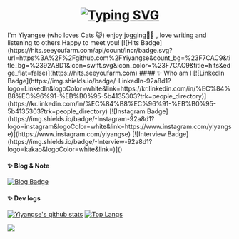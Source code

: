 <div align="center">
  <h1><a href="https://git.io/typing-svg"><img src="https://readme-typing-svg.herokuapp.com?font=Black+Han+Sans&size=30&pause=1000&random=false&width=435&lines=%EC%95%88%EB%85%95%ED%95%98%EC%84%B8%EC%9A%94!+%F0%9F%96%90" alt="Typing SVG" />
</a></h1>
</div>  I'm Yiyangse (who loves Cats 😺) enjoy jogging🏃‍♀️ , love writing and listening to others.Happy to meet you!
[![Hits Badge](https://hits.seeyoufarm.com/api/count/incr/badge.svg?url=https%3A%2F%2Fgithub.com%2FYiyangse&count_bg=%23F7CAC9&title_bg=%2392A8D1&icon=swift.svg&icon_color=%23F7CAC9&title=hits&edge_flat=false)](https://hits.seeyoufarm.com)
#### ✨ Who am I
[![LinkedIn Badge](https://img.shields.io/badge/-LinkedIn-92a8d1?logo=LinkedIn&logoColor=white&link=https://kr.linkedin.com/in/%EC%84%B8%EC%96%91-%EB%B0%95-5b4135303?trk=people_directory)](https://kr.linkedin.com/in/%EC%84%B8%EC%96%91-%EB%B0%95-5b4135303?trk=people_directory)
[![Instagram Badge](https://img.shields.io/badge/-Instagram-92a8d1?logo=instagram&logoColor=white&link=https://www.instagram.com/yiyangse)](https://www.instagram.com/yiyangse)
[![Interview Badge](https://img.shields.io/badge/-Interview-92a8d1?logo=kakao&logoColor=white&link=)]()

#### ✨ Blog & Note
[![Blog Badge](https://img.shields.io/badge/-Blog-92a8d1?logo=naver&logoColor=white&link=https://blog.naver.com/yb2316)](https://blog.naver.com/yb2316)

#### ✨ Dev logs
[![Yiyangse's github stats](https://github-readme-stats.vercel.app/api?username=Yiyangse&count_private=true&custom_title=Mumani's&nbsp;github&nbsp;👀&bg_color=30,92a8d1,f7cac9&title_color=fff&text_color=fff)](https://github.com/anuraghazra/github-readme-stats)
[![Top Langs](https://github-readme-stats.vercel.app/api/top-langs/?username=Yiyangse&layout=compact&custom_title=My&nbsp;Language&nbsp;⌨️&bg_color=30,f7cac9,92a8d1&title_color=fff&text_color=fff)](https://github.com/anuraghazra/github-readme-stats)

<img src="https://capsule-render.vercel.app/api?type=venom&color=gradient&height=300&section=header&text=Happy&fontSize=90" />
